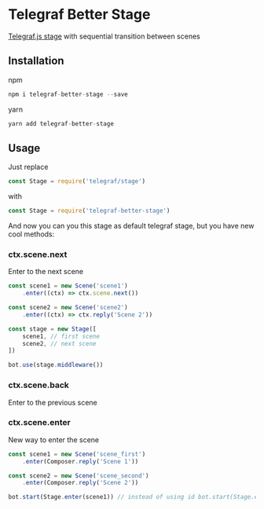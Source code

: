 # Telegraf Better Stage
[Telegraf.js stage](https://github.com/telegraf/telegraf/blob/develop/src/stage.ts) with sequential transition between scenes

## Installation
npm

```javascript
npm i telegraf-better-stage --save
```

yarn

```javascript
yarn add telegraf-better-stage
```

## Usage
Just replace

```javascript
const Stage = require('telegraf/stage')
```

with
```javascript
const Stage = require('telegraf-better-stage')
```

And now you can you this stage as default telegraf stage, but you have new cool methods:

### ctx.scene.next

Enter to the next scene

```javascript
const scene1 = new Scene('scene1')
    .enter((ctx) => ctx.scene.next())

const scene2 = new Scene('scene2')
    .enter((ctx) => ctx.reply('Scene 2'))

const stage = new Stage([
    scene1, // first scene
    scene2, // next scene
])

bot.use(stage.middleware())
```

### ctx.scene.back

Enter to the previous scene

### ctx.scene.enter

New way to enter the scene

```javascript
const scene1 = new Scene('scene_first')
    .enter(Composer.reply('Scene 1'))

const scene2 = new Scene('scene_second')
    .enter(Composer.reply('Scene 2'))

bot.start(Stage.enter(scene1)) // instead of using id bot.start(Stage.enter('scene_first'))
```